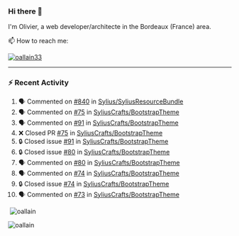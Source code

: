 ### Hi there 👋

I'm Olivier, a web developer/architecte in the Bordeaux (France) area.

📫 How to reach me:

<p> <a href="https://twitter.com/oallain33" target="blank"><img src="https://img.shields.io/twitter/follow/oallain33?logo=twitter&style=for-the-badge" alt="oallain33" /></a> </p>

---

### :zap: Recent Activity

<!--START_SECTION:activity-->
1. 🗣 Commented on [#840](https://github.com/Sylius/SyliusResourceBundle/pull/840#issuecomment-1900919261) in [Sylius/SyliusResourceBundle](https://github.com/Sylius/SyliusResourceBundle)
2. 🗣 Commented on [#75](https://github.com/SyliusCrafts/BootstrapTheme/pull/75#issuecomment-1893668484) in [SyliusCrafts/BootstrapTheme](https://github.com/SyliusCrafts/BootstrapTheme)
3. 🗣 Commented on [#91](https://github.com/SyliusCrafts/BootstrapTheme/issues/91#issuecomment-1893667524) in [SyliusCrafts/BootstrapTheme](https://github.com/SyliusCrafts/BootstrapTheme)
4. ❌ Closed PR [#75](https://github.com/SyliusCrafts/BootstrapTheme/pull/75) in [SyliusCrafts/BootstrapTheme](https://github.com/SyliusCrafts/BootstrapTheme)
5. 🔒 Closed issue [#91](https://github.com/SyliusCrafts/BootstrapTheme/issues/91) in [SyliusCrafts/BootstrapTheme](https://github.com/SyliusCrafts/BootstrapTheme)
6. 🔒 Closed issue [#80](https://github.com/SyliusCrafts/BootstrapTheme/issues/80) in [SyliusCrafts/BootstrapTheme](https://github.com/SyliusCrafts/BootstrapTheme)
7. 🗣 Commented on [#80](https://github.com/SyliusCrafts/BootstrapTheme/issues/80#issuecomment-1893666929) in [SyliusCrafts/BootstrapTheme](https://github.com/SyliusCrafts/BootstrapTheme)
8. 🗣 Commented on [#74](https://github.com/SyliusCrafts/BootstrapTheme/issues/74#issuecomment-1893666034) in [SyliusCrafts/BootstrapTheme](https://github.com/SyliusCrafts/BootstrapTheme)
9. 🔒 Closed issue [#74](https://github.com/SyliusCrafts/BootstrapTheme/issues/74) in [SyliusCrafts/BootstrapTheme](https://github.com/SyliusCrafts/BootstrapTheme)
10. 🗣 Commented on [#73](https://github.com/SyliusCrafts/BootstrapTheme/issues/73#issuecomment-1893665456) in [SyliusCrafts/BootstrapTheme](https://github.com/SyliusCrafts/BootstrapTheme)
<!--END_SECTION:activity-->

<p>&nbsp;<img align="center" src="https://github-readme-stats.vercel.app/api?username=oallain&show_icons=true&locale=en" alt="oallain" /></p>

<p><img align="center" src="https://github-readme-streak-stats.herokuapp.com/?user=oallain&" alt="oallain" /></p>

